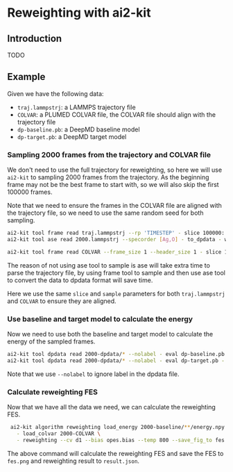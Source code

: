 # Reweighting with ai2-kit

## Introduction
TODO

## Example

Given we have the following data:
* `traj.lammpstrj`: a LAMMPS trajectory file
* `COLVAR`: a PLUMED COLVAR file, the COLVAR file should align with the trajectory file
* `dp-baseline.pb`: a DeepMD baseline model
* `dp-target.pb`: a DeepMD target model


### Sampling 2000 frames from the trajectory and COLVAR file

We don't need to use the full trajectory for reweighting, so here we will use `ai2-kit` to sampling 2000 frames from the trajectory.  As the beginning frame may not be the best frame to start with, so we will also skip the first 100000 frames.

Note that we need to ensure the frames in the COLVAR file are aligned with the trajectory file, so we need to use the same random seed for both sampling.


```bash
ai2-kit tool frame read traj.lammpstrj --rp 'TIMESTEP' - slice 100000: - sample 2000 --method random --seed 10 - write 2000.lammpstrj 
ai2-kit tool ase read 2000.lammpstrj --specorder [Ag,O] - to_dpdata - write 2000-dpdata

ai2-kit tool frame read COLVAR --frame_size 1 --header_size 1 - slice 100000: - sample 2000 --method random --seed 10 - write 2000-colvar --keep_header
```

The reason of not using ase tool to sample is ase will take extra time to parse the trajectory file,
by using frame tool to sample and then use ase tool to convert the data to dpdata format will save time.

Here we use the same `slice` and `sample` parameters for both `traj.lammpstrj` and `COLVAR` to ensure they are aligned.

### Use baseline and target model to calculate the energy

Now we need to use both the baseline and target model to calculate the energy of the sampled frames.

```bash
ai2-kit tool dpdata read 2000-dpdata/* --nolabel - eval dp-baseline.pb - write 2000-baseline
ai2-kit tool dpdata read 2000-dpdata/* --nolabel - eval dp-target.pb - write 2000-target
```
Note that we use `--nolabel` to ignore label in the dpdata file.

### Calculate reweighting FES

Now that we have all the data we need, we can calculate the reweighting FES.

```bash
 ai2-kit algorithm reweighting load_energy 2000-baseline/**/energy.npy --tag baseline  - load_energy 2000-target/**/energy.npy --tag target \
   - load_colvar 2000-COLVAR \
   - reweighting --cv d1 --bias opes.bias --temp 800 --save_fig_to fes.png --save_json_to result.json
```

The above command will calculate the reweighting FES and save the FES to `fes.png` and reweighting result to `result.json`.
